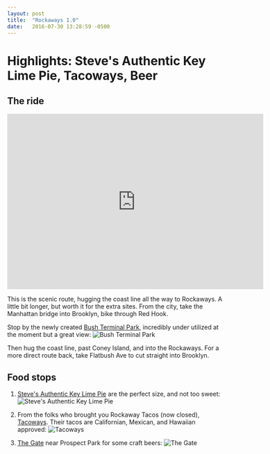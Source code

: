 ```yaml
---
layout: post
title:  "Rockaways 1.0"
date:   2016-07-30 13:28:59 -0500
---
```

# Highlights: Steve's Authentic Key Lime Pie, Tacoways, Beer



## The ride

<iframe height='405' width='590' frameborder='0' allowtransparency='true' scrolling='no' src='https://www.strava.com/activities/659169645/embed/d4a558caf6fdc0b5b946ce5ed059deb11be0d80f'></iframe>

This is the scenic route, hugging the coast line all the way to Rockaways. A little bit longer, but worth it for the extra sites. From the city, take the Manhattan bridge into Brooklyn, bike through Red Hook.

Stop by the newly created <a href="https://www.yelp.com/biz/bush-terminal-park-sunset-park" target="_blank">Bush Terminal Park</a>, incredibly under utilized at the moment but a great view:
![Bush Terminal Park](https://nycdatabikers.github.io/bushterminal.png)

Then hug the coast line, past Coney Island, and into the Rockaways. For a more direct route back, take Flatbush Ave to cut straight into Brooklyn.

## Food stops

1. <a href="https://www.yelp.com/biz/steves-authentic-key-lime-pies-brooklyn?osq=key+lime+pie" target="_blank">Steve's Authentic Key Lime Pie</a> are the perfect size, and not too sweet:
![Steve's Authentic Key Lime Pie](https://scontent-lga3-1.xx.fbcdn.net/v/t1.0-9/13906665_10105551289812523_9106483947835272010_n.jpg?oh=d1c1ddfe457bb072ac1917955db19b35&oe=591998CE)

2. From the folks who brought you Rockaway Tacos (now closed), <a href="https://www.yelp.com/biz/tacoway-beach-rockaway-beach?osq=tacoways" target="_blank">Tacoways</a>. Their tacos are Californian, Mexican, and Hawaiian approved:
![Tacoways](https://scontent-lga3-1.xx.fbcdn.net/v/t1.0-9/13892048_10105551289887373_6975392523532672407_n.jpg?oh=9c567f73891a5ab2807760c388cf0534&oe=590E9F59)

3. <a href="https://www.yelp.com/biz/the-gate-brooklyn" target="_blank">The Gate</a> near Prospect Park for some craft beers:
![The Gate](https://scontent-lga3-1.xx.fbcdn.net/v/t1.0-9/13876361_10105551290321503_6392484906409197993_n.jpg?oh=20ed8158196e809c9cdf65073c62baf6&oe=58DBFDD3)

